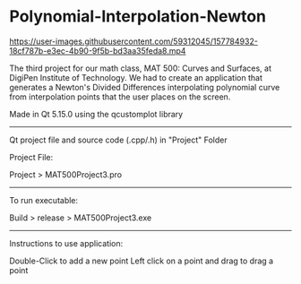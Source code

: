 # Polynomial-Interpolation-Newton






https://user-images.githubusercontent.com/59312045/157784932-18cf787b-e3ec-4b90-9f5b-bd3aa35feda8.mp4





The third project for our math class, MAT 500: Curves and Surfaces, at DigiPen Institute of Technology. We had to create an application that generates a Newton's Divided Differences interpolating polynomial curve from interpolation points that the user places on the screen.

Made in Qt 5.15.0 using the qcustomplot library

-------------------------------------------

Qt project file and source code (.cpp/.h) in 
"Project" Folder

Project File: 

Project > MAT500Project3.pro

-------------------------------------------

To run executable: 

Build > release > MAT500Project3.exe

-------------------------------------------

Instructions to use application:

Double-Click to add a new point
Left click on a point and drag to drag a point

